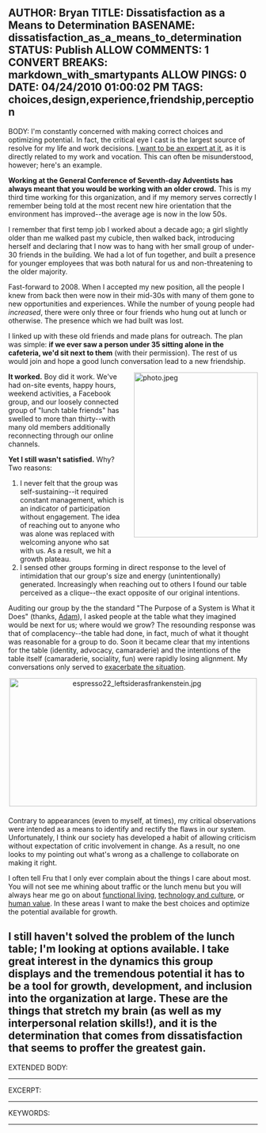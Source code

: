AUTHOR: Bryan
TITLE: Dissatisfaction as a Means to Determination
BASENAME: dissatisfaction_as_a_means_to_determination
STATUS: Publish
ALLOW COMMENTS: 1
CONVERT BREAKS: markdown_with_smartypants
ALLOW PINGS: 0
DATE: 04/24/2010 01:00:02 PM
TAGS: choices,design,experience,friendship,perception
-----
BODY:
I'm constantly concerned with making correct choices and optimizing potential. In fact, the critical eye I cast is the largest source of resolve for my life and work decisions. [I want to be an expert at it](http://softwarecreation.org/2009/how-to-become-an-expert-the-effective-way/), as it is directly related to my work and vocation. This can often be misunderstood, however; here's an example.

**Working at the General Conference of Seventh-day Adventists has always meant that you would be working with an older crowd.** This is my third time working for this organization, and if my memory serves correctly I remember being told at the most recent new hire orientation that the environment has improved--the average age is now in the low 50s.

I remember that first temp job I worked about a decade ago; a girl slightly older than me walked past my cubicle, then walked back, introducing herself and declaring that I now was to hang with her small group of under-30 friends in the building. We had a lot of fun together, and built a presence for younger employees that was both natural for us and non-threatening to the older majority.

Fast-forward to 2008. When I accepted my new position, all the people I knew from back then were now in their mid-30s with many of them gone to new opportunities and experiences. While the number of young people had *increased*, there were only three or four friends who hung out at lunch or otherwise. The presence which we had built was lost.

I linked up with these old friends and made plans for outreach. The plan was simple: **if we ever saw a person under 35 sitting alone in the cafeteria, we'd sit next to them** (with their permission). The rest of us would join and hope a good lunch conversation lead to a new friendship.

<a href="http://leftsider.com/leftsider/images/photo.jpeg"><img alt="photo.jpeg" src="http://leftsider.com/leftsider/assets_c/2010/04/photo-thumb-250x333-47.jpeg" width="250" height="333" class="mt-image-right" style="float: right; margin: 0 0 20px 20px;" /></a>**It worked.** Boy did it work. We've had on-site events, happy hours, weekend activities, a Facebook group, and our loosely connected group of "lunch table friends" has swelled to more than thirty--with many old members additionally reconnecting through our online channels. 

**Yet I still wasn't satisfied.** Why? Two reasons: 

1. I never felt that the group was self-sustaining--it required constant management, which is an indicator of participation without engagement. The idea of reaching out to anyone who was alone was replaced with welcoming anyone who sat with us. As a result, we hit a growth plateau.
2. I sensed other groups forming in direct response to the level of intimidation that our group's size and energy (unintentionally) generated. Increasingly when reaching out to others I found our table perceived as a clique--the exact opposite of our original intentions.

Auditing our group by the the standard "The Purpose of a System is What it Does" (thanks, [Adam](http://speedbird.wordpress.com/2009/08/23/on-systems-and-what-they-do/)), I asked people at the table what they imagined would be next for us; where would we grow? The resounding response was that of complacency--the table had done, in fact, much of what it thought was reasonable for a group to do. Soon it became clear that my intentions for the table (identity, advocacy, camaraderie) and the intentions of the table itself (camaraderie, sociality, fun) were rapidly losing alignment. My conversations only served to [exacerbate the situation](http://twitter.com/ichbeninchworm/status/10234069171).

<a href="http://leftsider.com/leftsider/images/espresso22_leftsiderasfrankenstein.jpg"><img alt="espresso22_leftsiderasfrankenstein.jpg" src="http://leftsider.com/leftsider/assets_c/2010/04/espresso22_leftsiderasfrankenstein-thumb-500x259-45.jpg" width="500" height="259" class="mt-image-center" style="text-align: center; display: block; margin: 0 auto 20px;" /></a> 

Contrary to appearances  (even to myself, at times), my critical observations were intended as a means to identify and rectify the flaws in our system. Unfortunately, I think our society has developed a habit of allowing criticism without expectation of critic involvement in change. As a result, no one looks to my pointing out what's wrong as a challenge to collaborate on making it right.

I often tell Fru that I only ever complain about the things I care about most. You will not see me whining about traffic or the lunch menu but you will always hear me go on about [functional living](http://leftsider.com/leftsider/2010/01/one-of-the-more-interesting.html), [technology and culture](http://leftsider.com/leftsider/2007/05/now-that-the-semester-is.html), or [human value](http://leftsider.com/leftsider/2009/02/protest-in-the-age-of-detached.html). In these areas I want to make the best choices and optimize the potential available for growth. 

I still haven't solved the problem of the lunch table; I'm looking at options available. I take great interest in the dynamics this group displays and the tremendous potential it has to be a tool for growth, development, and inclusion into the organization at large. These are the things that stretch my brain (as well as my interpersonal relation skills!), and it is the determination that comes from dissatisfaction that seems to proffer the greatest gain.
-----
EXTENDED BODY:

-----
EXCERPT:

-----
KEYWORDS:

-----


